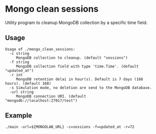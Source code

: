 # Mongo clean sessions
Utility program to cleanup MongoDB collection by a specific time field. 

## Usage

    Usage of ./mongo_clean_sessions:
      -c string
         MongoDB collection to cleanup. (default "sessions")
      -f string
         MongoDB collection field with type 'time.Time'. (default "updated_at")
      -r int
         MongoDB retention delai in hour(s). Default is 7 days (168 hours). (default 168)
      -s Simulation mode, no deletion are send to the MongoDB database.
      -url string
         MongoDB connection URI. (default "mongodb://localhost:27017/test")

## Example

    ./main -url=${MONGOLAB_URL} -c=sessions -f=updated_at -r=72
